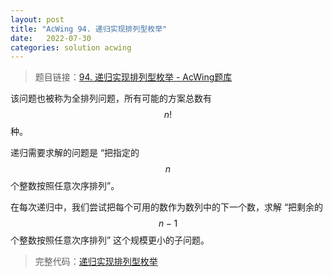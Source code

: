 ```yaml
---
layout: post
title: "AcWing 94. 递归实现排列型枚举"
date:   2022-07-30
categories: solution acwing
---
```


> 题目链接：<a href="https://www.acwing.com/problem/content/96/" target="_blank">94. 递归实现排列型枚举 - AcWing题库</a>

该问题也被称为全排列问题，所有可能的方案总数有 $$n!$$ 种。

递归需要求解的问题是 “把指定的 $$n$$ 个整数按照任意次序排列”。

在每次递归中，我们尝试把每个可用的数作为数列中的下一个数，求解 “把剩余的 $$n-1$$ 个整数按照任意次序排列” 这个规模更小的子问题。

> 完整代码：<a href="https://gitee.com/lyccrius/oi/edit/master/www.acwing.com/problem/content/96/递归实现排列型枚举.cpp" target="_blank">递归实现排列型枚举</a>